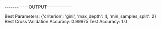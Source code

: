 ------------OUTPUT-------------

Best Parameters: {'criterion': 'gini', 'max_depth': 4, 'min_samples_split': 2}
Best Cross Validation Accuracy: 0.99975
Test Accuracy: 1.0
